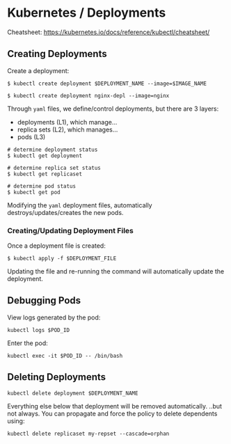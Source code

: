 # Kubernetes / Deployments

Cheatsheet:
https://kubernetes.io/docs/reference/kubectl/cheatsheet/

## Creating Deployments

Create a deployment:
```
$ kubectl create deployment $DEPLOYMENT_NAME --image=$IMAGE_NAME

$ kubectl create deployment nginx-depl --image=nginx
```

Through `yaml` files, we define/control deployments, but there are 3 layers:
- deployments (L1), which manage...
- replica sets (L2), which manages...
- pods (L3)

```
# determine deployment status
$ kubectl get deployment

# determine replica set status
$ kubectl get replicaset

# determine pod status
$ kubectl get pod
```

Modifying the `yaml` deployment files, automatically destroys/updates/creates the new pods.

### Creating/Updating Deployment Files

Once a deployment file is created:
```
$ kubectl apply -f $DEPLOYMENT_FILE
```
Updating the file and re-running the command will automatically update the deployment.

## Debugging Pods

View logs generated by the pod:
```
kubectl logs $POD_ID
```

Enter the pod:
```
kubectl exec -it $POD_ID -- /bin/bash
```

## Deleting Deployments

```
kubectl delete deployment $DEPLOYMENT_NAME
```
Everything else below that deployment will be removed automatically.
..but not always.
You can propagate and force the policy to delete dependents using:

```
kubectl delete replicaset my-repset --cascade=orphan
```

## 
